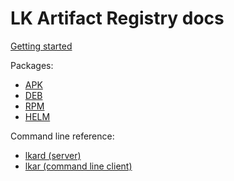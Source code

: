 # LK Artifact Registry docs

[Getting started](getting-started.md)

Packages:
- [APK](packages/apk.md)
- [DEB](packages/deb.md)
- [RPM](packages/rpm.md)
- [HELM](packages/helm.md)

Command line reference:
- [lkard (server)](reference/lkard/lkard.md)
- [lkar (command line client)](reference/lkar/lkar.md)
